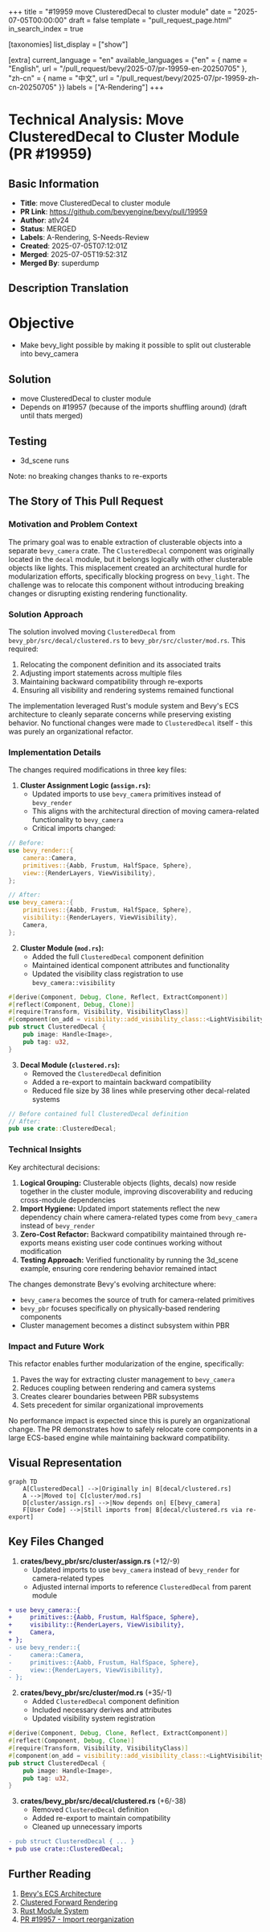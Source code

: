 +++
title = "#19959 move ClusteredDecal to cluster module"
date = "2025-07-05T00:00:00"
draft = false
template = "pull_request_page.html"
in_search_index = true

[taxonomies]
list_display = ["show"]

[extra]
current_language = "en"
available_languages = {"en" = { name = "English", url = "/pull_request/bevy/2025-07/pr-19959-en-20250705" }, "zh-cn" = { name = "中文", url = "/pull_request/bevy/2025-07/pr-19959-zh-cn-20250705" }}
labels = ["A-Rendering"]
+++

# Technical Analysis: Move ClusteredDecal to Cluster Module (PR #19959)

## Basic Information
- **Title**: move ClusteredDecal to cluster module
- **PR Link**: https://github.com/bevyengine/bevy/pull/19959
- **Author**: atlv24
- **Status**: MERGED
- **Labels**: A-Rendering, S-Needs-Review
- **Created**: 2025-07-05T07:12:01Z
- **Merged**: 2025-07-05T19:52:31Z
- **Merged By**: superdump

## Description Translation
# Objective
- Make bevy_light possible by making it possible to split out clusterable into bevy_camera

## Solution
- move ClusteredDecal to cluster module
- Depends on #19957 (because of the imports shuffling around) (draft until thats merged)

## Testing
- 3d_scene runs

Note: no breaking changes thanks to re-exports

## The Story of This Pull Request

### Motivation and Problem Context
The primary goal was to enable extraction of clusterable objects into a separate `bevy_camera` crate. The `ClusteredDecal` component was originally located in the `decal` module, but it belongs logically with other clusterable objects like lights. This misplacement created an architectural hurdle for modularization efforts, specifically blocking progress on `bevy_light`. The challenge was to relocate this component without introducing breaking changes or disrupting existing rendering functionality.

### Solution Approach
The solution involved moving `ClusteredDecal` from `bevy_pbr/src/decal/clustered.rs` to `bevy_pbr/src/cluster/mod.rs`. This required:
1. Relocating the component definition and its associated traits
2. Adjusting import statements across multiple files
3. Maintaining backward compatibility through re-exports
4. Ensuring all visibility and rendering systems remained functional

The implementation leveraged Rust's module system and Bevy's ECS architecture to cleanly separate concerns while preserving existing behavior. No functional changes were made to `ClusteredDecal` itself - this was purely an organizational refactor.

### Implementation Details
The changes required modifications in three key files:

1. **Cluster Assignment Logic (`assign.rs`):**
   - Updated imports to use `bevy_camera` primitives instead of `bevy_render`
   - This aligns with the architectural direction of moving camera-related functionality to `bevy_camera`
   - Critical imports changed:

```rust
// Before:
use bevy_render::{
    camera::Camera,
    primitives::{Aabb, Frustum, HalfSpace, Sphere},
    view::{RenderLayers, ViewVisibility},
};

// After:
use bevy_camera::{
    primitives::{Aabb, Frustum, HalfSpace, Sphere},
    visibility::{RenderLayers, ViewVisibility},
    Camera,
};
```

2. **Cluster Module (`mod.rs`):**
   - Added the full `ClusteredDecal` component definition
   - Maintained identical component attributes and functionality
   - Updated the visibility class registration to use `bevy_camera::visibility`

```rust
#[derive(Component, Debug, Clone, Reflect, ExtractComponent)]
#[reflect(Component, Debug, Clone)]
#[require(Transform, Visibility, VisibilityClass)]
#[component(on_add = visibility::add_visibility_class::<LightVisibilityClass>)]
pub struct ClusteredDecal {
    pub image: Handle<Image>,
    pub tag: u32,
}
```

3. **Decal Module (`clustered.rs`):**
   - Removed the `ClusteredDecal` definition
   - Added a re-export to maintain backward compatibility
   - Reduced file size by 38 lines while preserving other decal-related systems

```rust
// Before contained full ClusteredDecal definition
// After:
pub use crate::ClusteredDecal;
```

### Technical Insights
Key architectural decisions:
1. **Logical Grouping:** Clusterable objects (lights, decals) now reside together in the cluster module, improving discoverability and reducing cross-module dependencies
2. **Import Hygiene:** Updated import statements reflect the new dependency chain where camera-related types come from `bevy_camera` instead of `bevy_render`
3. **Zero-Cost Refactor:** Backward compatibility maintained through re-exports means existing user code continues working without modification
4. **Testing Approach:** Verified functionality by running the 3d_scene example, ensuring core rendering behavior remained intact

The changes demonstrate Bevy's evolving architecture where:
- `bevy_camera` becomes the source of truth for camera-related primitives
- `bevy_pbr` focuses specifically on physically-based rendering components
- Cluster management becomes a distinct subsystem within PBR

### Impact and Future Work
This refactor enables further modularization of the engine, specifically:
1. Paves the way for extracting cluster management to `bevy_camera`
2. Reduces coupling between rendering and camera systems
3. Creates clearer boundaries between PBR subsystems
4. Sets precedent for similar organizational improvements

No performance impact is expected since this is purely an organizational change. The PR demonstrates how to safely relocate core components in a large ECS-based engine while maintaining backward compatibility.

## Visual Representation

```mermaid
graph TD
    A[ClusteredDecal] -->|Originally in| B[decal/clustered.rs]
    A -->|Moved to| C[cluster/mod.rs]
    D[cluster/assign.rs] -->|Now depends on| E[bevy_camera]
    F[User Code] -->|Still imports from| B[decal/clustered.rs via re-export]
```

## Key Files Changed

1. **crates/bevy_pbr/src/cluster/assign.rs** (+12/-9)
   - Updated imports to use `bevy_camera` instead of `bevy_render` for camera-related types
   - Adjusted internal imports to reference `ClusteredDecal` from parent module

```diff
+ use bevy_camera::{
+     primitives::{Aabb, Frustum, HalfSpace, Sphere},
+     visibility::{RenderLayers, ViewVisibility},
+     Camera,
+ };
- use bevy_render::{
-     camera::Camera,
-     primitives::{Aabb, Frustum, HalfSpace, Sphere},
-     view::{RenderLayers, ViewVisibility},
- };
```

2. **crates/bevy_pbr/src/cluster/mod.rs** (+35/-1)
   - Added `ClusteredDecal` component definition
   - Included necessary derives and attributes
   - Updated visibility system registration

```rust
#[derive(Component, Debug, Clone, Reflect, ExtractComponent)]
#[reflect(Component, Debug, Clone)]
#[require(Transform, Visibility, VisibilityClass)]
#[component(on_add = visibility::add_visibility_class::<LightVisibilityClass>)]
pub struct ClusteredDecal {
    pub image: Handle<Image>,
    pub tag: u32,
}
```

3. **crates/bevy_pbr/src/decal/clustered.rs** (+6/-38)
   - Removed `ClusteredDecal` definition
   - Added re-export to maintain compatibility
   - Cleaned up unnecessary imports

```diff
- pub struct ClusteredDecal { ... }
+ pub use crate::ClusteredDecal;
```

## Further Reading
1. [Bevy's ECS Architecture](https://bevyengine.org/learn/book/getting-started/ecs/)
2. [Clustered Forward Rendering](https://google.github.io/filament/Filament.html#clusteredforwardrendering)
3. [Rust Module System](https://doc.rust-lang.org/book/ch07-02-defining-modules-to-control-scope-and-privacy.html)
4. [PR #19957 - Import reorganization](https://github.com/bevyengine/bevy/pull/19957)
